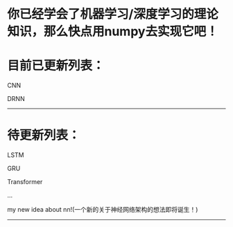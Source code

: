 # 你已经学会了机器学习/深度学习的理论知识，那么快点用numpy去实现它吧！

# 目前已更新列表：

CNN

DRNN

 ---------------------------------------

# 待更新列表：

 LSTM

 GRU

 Transformer

 ...

 my new idea about nn!(一个新的关于神经网络架构的想法即将诞生！)

 ---------------------------------------